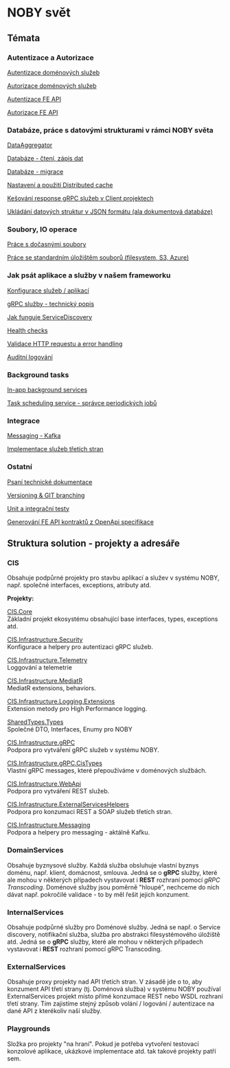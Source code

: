 ﻿# NOBY svět

## Témata

### Autentizace a Autorizace
[Autentizace doménových služeb](./topics/authentication-ds.md)

[Autorizace doménových služeb](./topics/authorization-ds.md)

[Autentizace FE API](./topics/authentication-feapi.md)

[Autorizace FE API](./topics/feapi-authorization.md)

### Databáze, práce s datovými strukturami v rámci NOBY světa
[DataAggregator](./topics/dataAggregator.md)

[Databáze - čtení, zápis dat](./topics/database.md)

[Databáze - migrace](./topics/database-migrations.md)

[Nastavení a použití Distributed cache](./topics/distributed-cache.md)

[Kešování response gRPC služeb v Client projektech](./topics/grpc-reponse-caching.md)

[Ukládání datových struktur v JSON formátu (ala dokumentová databáze)](./topics/document-data-storage.md)

### Soubory, IO operace
[Práce s dočasnými soubory](./topics/tempstorage.md)

[Práce se standardním úložištěm souborů (filesystem, S3, Azure)](./topics/filestorage.md)

### Jak psát aplikace a služby v našem frameworku
[Konfigurace služeb / aplikací](./topics/configuration.md)

[gRPC služby - technický popis](./topics/grpc-services.md)

[Jak funguje ServiceDiscovery](./topics/service-discovery.md)

[Health checks](./topics/healthcheck.md)

[Validace HTTP requestu a error handling](./topics/validation.md)

[Auditní logování](./topics/audit.md)

### Background tasks
[In-app background services](./topics/background-services.md)

[Task scheduling service - správce periodických jobů](./topics/task-scheduling.md)

### Integrace
[Messaging - Kafka](./topics/messaging-kafka.md)

[Implementace služeb třetích stran](./topics/external-services.md)

### Ostatní
[Psaní technické dokumentace](./topics/documentation.md)

[Versioning & GIT branching](./topics/versioning.md)

[Unit a integrační testy](./topics/test.md)

[Generování FE API kontraktů z OpenApi specifikace](./topics/feapi-openapi-contracts.md)

## Struktura solution - projekty a adresáře

### CIS
Obsahuje podpůrné projekty pro stavbu aplikací a služev v systému NOBY, např. společné interfaces, exceptions, atributy atd.

**Projekty:**

[CIS.Core](CIS.Core/index.md)  
Základní projekt ekosystému obsahující base interfaces, types, exceptions atd.

[CIS.Infrastructure.Security](CIS.Infrastructure.Security/index.md)  
Konfigurace a helpery pro autentizaci gRPC služeb.

[CIS.Infrastructure.Telemetry](CIS.Infrastructure.Telemetry/index.md)  
Loggování a telemetrie

[CIS.Infrastructure.MediatR](CIS.Infrastructure.MediatR/index.md)  
MediatR extensions, behaviors.

[CIS.Infrastructure.Logging.Extensions](CIS.Infrastructure.Logging.Extensions/index.md)  
Extension metody pro High Performance logging.

[SharedTypes.Types](SharedTypes.Types/index.md)  
Společné DTO, Interfaces, Enumy pro NOBY

[CIS.Infrastructure.gRPC](CIS.Infrastructure.gRPC/index.md)  
Podpora pro vytváření gRPC služeb v systému NOBY.

[CIS.Infrastructure.gRPC.CisTypes](CIS.Infrastructure.gRPC.CisTypes/index.md)  
Vlastní gRPC messages, které přepoužíváme v doménových službách.

[CIS.Infrastructure.WebApi](CIS.Infrastructure.WebApi/index.md)  
Podpora pro vytváření REST služeb.

[CIS.Infrastructure.ExternalServicesHelpers](CIS.Infrastructure.ExternalServicesHelpers/index.md)  
Podpora pro konzumaci REST a SOAP služeb třetích stran.

[CIS.Infrastructure.Messaging](CIS.Infrastructure.Messaging/index.md)  
Podpora a helpery pro messaging - aktálně Kafku.

### DomainServices
Obsahuje byznysové služby. Každá služba obsluhuje vlastní byznys doménu, např. klient, domácnost, smlouva.
Jedná se o **gRPC** služby, které ale mohou v některých případech vystavovat i **REST** rozhraní pomocí *gRPC Transcoding*.
Doménové služby jsou poměrně "hloupé", nechceme do nich dávat např. pokročilé validace - to by měl řešit jejich konzument.

### InternalServices
Obsahuje podpůrné služby pro Doménové služby. Jedná se např. o Service discovery, notifikační služba, služba pro abstrakci filesystémového úložiště atd.
Jedná se o **gRPC** služby, které ale mohou v některých případech vystavovat i **REST** rozhraní pomocí gRPC Transcoding.

### ExternalServices
Obsahuje proxy projekty nad API třetích stran. V zásadě jde o to, aby konzument API třetí strany (tj. Doménová služba) v systému NOBY používal ExternalServices projekt místo přímé konzumace REST nebo WSDL rozhraní třetí strany. Tím zajistíme stejný způsob volání / logování / autentizace na dané API z kterékoliv naší služby.

### Playgrounds
Složka pro projekty "na hraní". Pokud je potřeba vytvoření testovací konzolové aplikace, ukázkové implementace atd. tak takové projekty patří sem.
